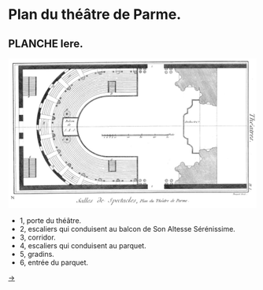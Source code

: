Plan du théâtre de Parme.
=========================


PLANCHE Iere.
-------------

[![Planche 1](Planche_1.jpeg)](Planche_1.jpeg)

- 1, porte du théâtre.
- 2, escaliers qui conduisent au balcon de Son Altesse Sérénissime.
- 3, corridor.
- 4, escaliers qui conduisent au parquet.
- 5, gradins.
- 6, entrée du parquet.

[->](../08-Plans_de_la_Salle_des_Machines_aux_Tuileries/Légende.md)
